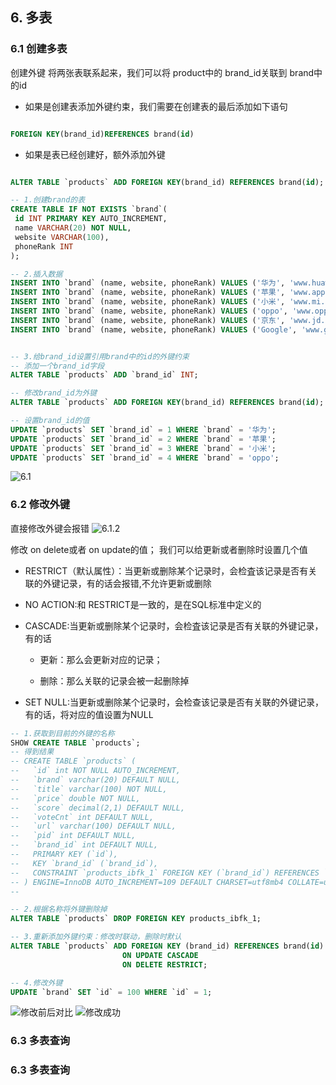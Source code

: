 
## 6. 多表

### 6.1 创建多表

创建外键
将两张表联系起来，我们可以将 product中的 brand_id关联到 brand中的id

+ 如果是创建表添加外键约束，我们需要在创建表的最后添加如下语句

```sql

FOREIGN KEY(brand_id)REFERENCES brand(id)

```

+ 如果是表已经创建好，额外添加外键
  
```sql

ALTER TABLE `products` ADD FOREIGN KEY(brand_id) REFERENCES brand(id);

```

```sql
-- 1.创建brand的表
CREATE TABLE IF NOT EXISTS `brand`(
 id INT PRIMARY KEY AUTO_INCREMENT,
 name VARCHAR(20) NOT NULL,
 website VARCHAR(100),
 phoneRank INT
);

-- 2.插入数据
INSERT INTO `brand` (name, website, phoneRank) VALUES ('华为', 'www.huawei.com', 2);
INSERT INTO `brand` (name, website, phoneRank) VALUES ('苹果', 'www.apple.com', 10);
INSERT INTO `brand` (name, website, phoneRank) VALUES ('小米', 'www.mi.com', 5);
INSERT INTO `brand` (name, website, phoneRank) VALUES ('oppo', 'www.oppo.com', 12);
INSERT INTO `brand` (name, website, phoneRank) VALUES ('京东', 'www.jd.com', 8);
INSERT INTO `brand` (name, website, phoneRank) VALUES ('Google', 'www.google.com', 9);


-- 3.给brand_id设置引用brand中的id的外键约束
-- 添加一个brand_id字段
ALTER TABLE `products` ADD `brand_id` INT;

-- 修改brand_id为外键
ALTER TABLE `products` ADD FOREIGN KEY(brand_id) REFERENCES brand(id);

-- 设置brand_id的值
UPDATE `products` SET `brand_id` = 1 WHERE `brand` = '华为';
UPDATE `products` SET `brand_id` = 2 WHERE `brand` = '苹果';
UPDATE `products` SET `brand_id` = 3 WHERE `brand` = '小米';
UPDATE `products` SET `brand_id` = 4 WHERE `brand` = 'oppo';

```

![6.1](https://cdn.jsdelivr.net/gh/ailing666/images@master/2021/1630652813942-1630652813935.png)

### 6.2 修改外键

直接修改外键会报错
![6.1.2](https://cdn.jsdelivr.net/gh/ailing666/images@master/2021/1630665094842-1630665094837.png)

修改 on delete或者 on update的值；
我们可以给更新或者删除时设置几个值

+ RESTRICT（默认属性）：当更新或删除某个记录时，会检査该记录是否有关联的外键记录，有的话会报错,不允许更新或删除

+ NO ACTION:和 RESTRICT是一致的，是在SQL标准中定义的

+ CASCADE:当更新或删除某个记录时，会检査该记录是否有关联的外键记录，有的话

  + 更新：那么会更新对应的记录；

  + 删除：那么关联的记录会被一起删除掉

+ SET NULL:当更新或删除某个记录时，会检查该记录是否有关联的外键记录，有的话，将对应的值设置为NULL
  
```sql
-- 1.获取到目前的外键的名称
SHOW CREATE TABLE `products`;
-- 得到结果
-- CREATE TABLE `products` (
--   `id` int NOT NULL AUTO_INCREMENT,
--   `brand` varchar(20) DEFAULT NULL,
--   `title` varchar(100) NOT NULL,
--   `price` double NOT NULL,
--   `score` decimal(2,1) DEFAULT NULL,
--   `voteCnt` int DEFAULT NULL,
--   `url` varchar(100) DEFAULT NULL,
--   `pid` int DEFAULT NULL,
--   `brand_id` int DEFAULT NULL,
--   PRIMARY KEY (`id`),
--   KEY `brand_id` (`brand_id`),
--   CONSTRAINT `products_ibfk_1` FOREIGN KEY (`brand_id`) REFERENCES `brand` (`id`) // 外键名称products_ibfk_1
-- ) ENGINE=InnoDB AUTO_INCREMENT=109 DEFAULT CHARSET=utf8mb4 COLLATE=utf8mb4_0900_ai_ci
-- 

-- 2.根据名称将外键删除掉
ALTER TABLE `products` DROP FOREIGN KEY products_ibfk_1;

-- 3.重新添加外键约束：修改时联动，删除时默认
ALTER TABLE `products` ADD FOREIGN KEY (brand_id) REFERENCES brand(id)
                         ON UPDATE CASCADE 
                         ON DELETE RESTRICT;

-- 4.修改外键
UPDATE `brand` SET `id` = 100 WHERE `id` = 1;
```

![修改前后对比](https://cdn.jsdelivr.net/gh/ailing666/images@master/2021/1630665397698-1630665397693.png)
![修改成功](https://cdn.jsdelivr.net/gh/ailing666/images@master/2021/1630665457227-1630665457223.png)

### 6.3 多表查询
### 6.3 多表查询
